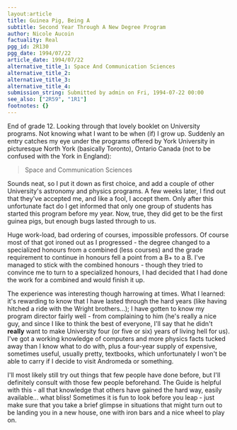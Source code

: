 ```yaml
---
layout:article
title: Guinea Pig, Being A
subtitle: Second Year Through A New Degree Program
author: Nicole Aucoin
factuality: Real
pgg_id: 2R130
pgg_date: 1994/07/22
article_date: 1994/07/22
alternative_title_1: Space And Communication Sciences
alternative_title_2: 
alternative_title_3: 
alternative_title_4: 
submission_string: Submitted by admin on Fri, 1994-07-22 00:00
see_also: ["2R59", "1R1"]
footnotes: {}
---
```

<div>
<p>End of grade 12. Looking through that lovely booklet on University programs. Not knowing what I want to be when (if) I grow up. Suddenly an entry catches my eye under the programs offered by York University in picturesque North York (basically Toronto), Ontario Canada (not to be confused with the York in England):</p>
<blockquote>Space and Communication Sciences</blockquote>
<p>Sounds neat, so I put it down as first choice, and add a couple of other University's astronomy and physics programs. A few weeks later, I find out that they've accepted me, and like a fool, I accept them. Only after this unfortunate fact do I get informed that only one group of students has started this program before my year. Now, true, they did get to be the first guinea pigs, but enough bugs lasted through to us.</p>
<p>Huge work-load, bad ordering of courses, impossible professors. Of course most of that got ironed out as I progressed - the degree changed to a specialized honours from a combined (less courses) and the grade requirement to continue in honours fell a point from a B+ to a B. I've managed to stick with the combined honours - though they tried to convince me to turn to a specialized honours, I had decided that I had done the work for a combined and would finish it up.</p>
<p>The experience was interesting though harrowing at times. What I learned: it's rewarding to know that I have lasted through the hard years (like having hitched a ride with the Wright brothers...); I have gotten to know my program director fairly well - from complaining to him (he's really a nice guy, and since I like to think the best of everyone, I'll say that he didn't <strong>really</strong> want to make University four (or five or six) years of living hell for us). I've got a working knowledge of computers and more physics facts tucked away than I know what to do with, plus a four-year supply of expensive, sometimes useful, usually pretty, textbooks, which unfortunately I won't be able to carry if I decide to visit Andromeda or something.</p>
<p>I'll most likely still try out things that few people have done before, but I'll definitely consult with those few people beforehand. The Guide is helpful with this - all that knowledge that others have gained the hard way, easily available... what bliss! Sometimes it is fun to look before you leap - just make sure that you take a brief glimpse in situations that might turn out to be landing you in a new house, one with iron bars and a nice wheel to play on.</p>
</div>
